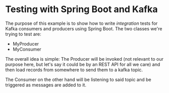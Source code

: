 # Testing with Spring Boot and Kafka

The purpose of this example is to show how to write *integration* tests for Kafka consumers and producers using Spring Boot. The two classes we're trying to test are:

- MyProducer
- MyConsumer

The overall idea is simple: The Producer will be invoked (not relevant to our purpose here, but let's say it could be by an REST API for all we care) and then load records from somewhere to send them to a kafka topic.

The Consumer on the other hand will be listening to said topic and be triggered as messages are added to it.

